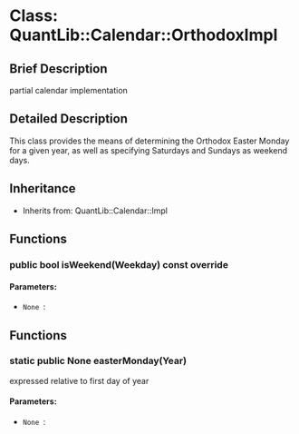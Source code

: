 # Class: QuantLib::Calendar::OrthodoxImpl

## Brief Description
partial calendar implementation 

## Detailed Description
This class provides the means of determining the Orthodox Easter Monday for a given year, as well as specifying Saturdays and Sundays as weekend days. 

## Inheritance
- Inherits from: QuantLib::Calendar::Impl

## Functions
### public bool isWeekend(Weekday) const override

#### Parameters:
- `None `: 

## Functions
### static public None easterMonday(Year)
expressed relative to first day of year 
#### Parameters:
- `None `: 

